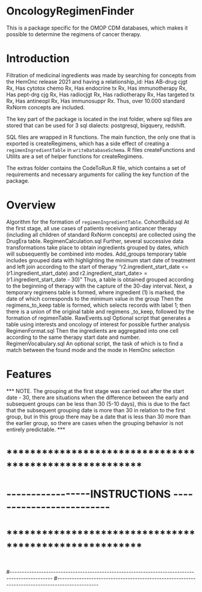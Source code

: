 OncologyRegimenFinder
====================
This is a package specific for the OMOP СDM databases, which makes it possible to determine the regimens of  cancer therapy.

Introduction
============

Filtration of medicinal ingredients was made by searching for concepts from the HemOnc release 2021 and having a relationship_id: 
Has AB-drug cjgt Rx, Has cytotox chemo Rx, Has endocrine tx Rx, Has immunotherapy Rx, Has pept-drg cjg Rx, Has radiocjgt Rx, Has radiotherapy Rx, Has targeted tx Rx, Has antineopl Rx, Has immunosuppr Rx.
Thus, over 10.000 standard RxNorm concepts are included.

The key part of the package is located in the inst folder, where sql files are stored that can be used for 3 sql dialects: postgresql, bigquery, redshift.

SQL files are wrapped in R functions. The main function, the only one that is exported is createRegimens, which has a side effect of creating a `regimenIngredientTable` in `writeDatabaseSchema`.
R files createFunctions and Utilits are a set of helper functions for createRegimens.

The extras folder contains the CodeToRun.R file, which contains a set of requirements and necessary arguments for calling the key function of the package.

Overview
========
Algorithm for the formation of `regimenIngredientTable`.
CohortBuild.sql
At the first stage, all use cases of patients receiving anticancer therapy (including all children of standard RxNorm concepts) are collected using the DrugEra table.
RegimenCalculation.sql
Further, several successive data transformations take place to obtain ingredients grouped by dates, which will subsequently be combined into modes.
Add_groups temporary table includes grouped data with highlighting the minimum start date of treatment and left join according to the start of therapy “r2.ingredient_start_date <= (r1.ingredient_start_date) and
  r2.ingredient_start_date> = (r1.ingredient_start_date - 30)”
Thus, a table is obtained grouped according to the beginning of therapy with the capture of the 30-day interval.
Next, a temporary regimens table is formed, where ingredient (1) is marked, the date of which corresponds to the minimum value in the group
Then the regimens_to_keep table is formed, which selects records with label 1; then there is a union of the original table and regimens _to_keep, followed by the formation of regimenTable.
RawEvents.sql
Optional script that generates a table using interests and oncology of interest for possible further analysis
RegimenFormat.sql
Then the ingredients are aggregated into one cell according to the same therapy start date and number.
RegimenVocabulary.sql
An optional script, the task of which is to find a match between the found mode and the mode in HemOnc selection

Features
========
*** NOTE. The grouping at the first stage was carried out after the start date - 30, there are situations when the difference between the early and subsequent groups can be less than 30 (5-10 days), this is due to the fact that the subsequent grouping date is more than 30 in relation to the first group, but in this group there may be a date that is less than 30 more than the earlier group, so there are cases when the grouping behavior is not entirely predictable. ***

# *******************************************************
# -----------------INSTRUCTIONS -------------------------
# *******************************************************
#
#-----------------------------------------------------------------------------------------------
#-----------------------------------------------------------------------------------------------

